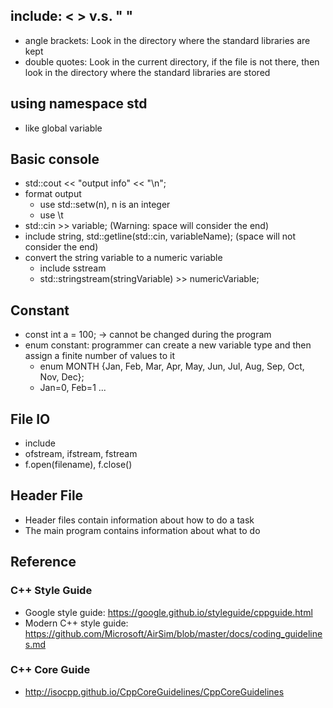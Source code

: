 ## include: < > v.s. " "
- angle brackets: Look in the directory where the standard libraries are kept
- double quotes: Look in the current directory, if the file is not there, then look in the directory where the standard libraries are stored

## using namespace std
- like global variable

## Basic console
- std::cout << "output info" << "\n";
- format output
  - use std::setw(n), n is an integer
  - use \t
- std::cin >> variable; (Warning: space will consider the end)
- include string, std::getline(std::cin, variableName); (space will not consider the end)
- convert the string variable to a numeric variable
  - include sstream
  - std::stringstream(stringVariable) >> numericVariable;


## Constant
- const int a = 100; -> cannot be changed during the program
- enum constant: programmer can create a new variable type and then assign a finite number of values to it
  - enum MONTH {Jan, Feb, Mar, Apr, May, Jun, Jul, Aug, Sep, Oct, Nov, Dec};
  - Jan=0, Feb=1 ...

## File IO
- include <fstream>
- ofstream, ifstream, fstream
- f.open(filename), f.close()

## Header File
- Header files contain information about how to do a task
- The main program contains information about what to do

## Reference
### C++ Style Guide
- Google style guide: https://google.github.io/styleguide/cppguide.html
- Modern C++ style guide: https://github.com/Microsoft/AirSim/blob/master/docs/coding_guidelines.md

### C++ Core Guide
- http://isocpp.github.io/CppCoreGuidelines/CppCoreGuidelines



